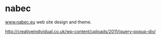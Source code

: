 nabec
=====

www.nabec.eu web site design and theme.

http://creativeindividual.co.uk/wp-content/uploads/2011/jquery-popup-div/